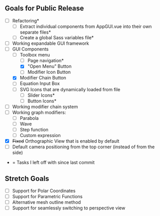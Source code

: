 ## Goals for Public Release
- [ ] Refactoring*
    - [ ] Extract individual components from AppGUI.vue into their own separate files*
    - [ ] Create a global Sass variables file*

- [ ] Working expandable GUI framework
- [ ] GUI Components
    - [ ] Toolbox menu
        - [ ] Page navigation*
        - [x] "Open Menu" Button 
        - [ ] Modifier Icon Button
    - [x] Modifier Chain Button
    - [ ] Equation Input Box
    - [ ] SVG Icons that are dynamically loaded from file
        - [ ] Slider Icons*
        - [ ] Button Icons*
- [ ] Working modifier chain system
- [ ] Working graph modifiers:
    - [ ] Parabola
    - [ ] Wave
    - [ ] Step function
    - [ ] Custom expression
- [x] ~~Fixed~~ Orthographic View that is enabled by default
- [ ] Default camera positioning from the top corner (instead of from the side)

* = Tasks I left off with since last commit 

## Stretch Goals
- [ ] Support for Polar Coordinates
- [ ] Support for Parametric Functions
- [ ] Alternative mesh outline method
- [ ] Support for seamlessly switching to perspective view